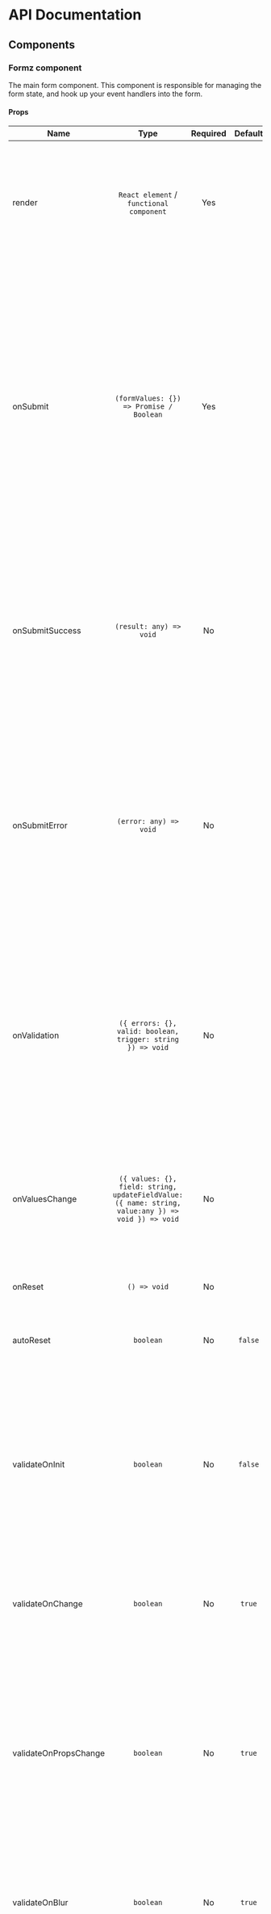 # API Documentation

## Components

### Formz component

The main form component. This component is responsible for managing the form state, and hook up your event handlers into the form.

#### Props

| Name | Type | Required | Default | Description|
|------|:----:|:--------:|:-------:|------------|
|render|`React element` / `functional component`|Yes| |Formz utilizes the render prop pattern to inject all form related props and methods into your form component.Pass in a class component or functional component.
|onSubmit|`(formValues: {}) => Promise / Boolean`|Yes| |Form submission handler. The handler is called only if the form is valid, and will receive a single argument, that is a map object of `<field name, field value>`. If the handler does async work to process the form, it should return a `Promise` that is resolved if the process was successful, or rejected with the error if the processing failed. If the handler does sync work, it should return `true` if successful, or `false` if failed.
|onSubmitSuccess|`(result: any) => void`|No| |A callback to be called when the submission of the form is successful. If your `onSubmit` returned a `Promise`, it will be called with the resolved value. If your `onSubmit` returned `true`, it will be called with the submitted form values.
|onSubmitError|`(error: any) => void`|No| |A callback to be called when the submission of the form failed. If the form is invalid, it will be called when attempting to submit the form, and will get the form errors object as parameter. If your `onSubmit` returned a `Promise`, it will be called with the rejected value. If your `onSubmit` returned `false`, it will be called with `false`.
|onValidation|`({ errors: {}, valid: boolean, trigger: string }) => void`|No| |A callback to be called when the form has finished a validation phase. The callback will get a single object as a parameter, with `errors`, which is the form errors object, `valid` that states if the form is valid or not, and `trigger` which is the name of the field that triggered the validation.
|onValuesChange|`({ values: {}, field: string, updateFieldValue: ({ name: string, value:any }) => void }) => void`|No| |A callback to be called when a field value was changed. This allows you to update other fields based on the change using the `updateFieldValue` function that is provided to the callback.
|onReset|`() => void`|No| |A callback to be called when the form has been reset.
|autoReset|`boolean`|No|`false`|If set to `true`, the form would automatically reset upon a successful submit.
|validateOnInit|`boolean`|No|`false`|If set to `true`, the form would validate after each field initialization. Please note that this may cause an additional renders as it runs for every field that is registered in the form (for example, form with 7 fields will execute validation 7 times on initialization).
|validateOnChange|`boolean`|No|`true`|If set to `true`, the form would validate upon every change in a field. Please note that this may cause an additional render.
|validateOnPropsChange|`boolean`|No|`true`|If set to `true`, the form would validate upon every every prop change in that field. Only the extra props that are not part of the library props are taken into account, and the change detection algorithm is a shallow compare. Please note that this may cause an additional render.
|validateOnBlur|`boolean`|No|`true`|If set to `true`, the form would validate upon every blur of a field. Please note that this may cause an additional render.
|validateOnSubmit|`boolean`|No|`true`|If set to `true`, the form would validate before submitting. Please note that this may cause an additional render. It is a good practice to leave this option set to `true`, as it should prevent unneeded API requests to your form endpoint if client side validation fails.
|formNative|`boolean`|No|`true`|Set to `false` to disable native form element generation. By default, Formz wraps the rendered form component with `form` HTML element to enable native HTML form features.
|formNoValidate|`boolean`|No|`true`|Set to `false` to enable browser built-in HTML5 validations for the form. This may cause UX problems if you implement your own validations.
|formAction|`string`|No| |Set the action of the native form element.
|formMethod|`'get' / 'post' / 'GET' / 'POST'`|No| |Set the method of the native form element.
|formEnctype|`'application/x-www-form-urlencoded' / 'multipart/form-data' / 'text/plain'`|No| |Set the enctype of the native form element.
|formTarget|`'_self' / '_blank' / '_parent' / '_top' / string`|No| |Set the target of the native form element.
|formProps|`object`|No| |Spread all properties of this object onto the `form` element.
|onFieldAdded|`({ name: string }) => void`|No| |A callback to be called when a new field is registered in the form (Field component first rendered).
|onFieldUpdated|`({ name: string }) => void`|No| |A callback to be called when a field is updated in the form (Field component props where updated).
|onFieldRemoved|`({ name: string }) => void`|No| |A callback to be called when a field is removed from the form (Field component unmounted).
|onFieldBlur|`({ name: string, value: any, values: {} }) => void`|No| |A callback to be called when a field was blurred in the form. The callback will be provided with the field name and value, and all current values of the form.
|onFieldActive|`({ name: string, value: any, values: {} }) => void`|No| |A callback to be called when a field was activated in the form. The callback will be provided with the field name and value, and all current values of the form.

<div class="alert alert-info mt-3">
    <i class="fas fa-info-circle"></i> Any other props that are passed to the Formz component will be passed to the render props.
</div>

<div class="alert alert-info mt-3">
    <i class="fas fa-info-circle"></i> Setting <code>formAction</code> and <code>formNative</code> will force the form to use the native submission. The side effects of the native submit are that <code>onSubmit</code> function will not be executed and fields will NOT be validated on submission. 
</div>

### Field component

The `Field` component is injected as a prop into your form component via the render prop of the `Form` component. Each form gets a `Field` component that is bounded to that form.

<div class="alert alert-warning">
<i class="fas fa-exclamation-circle"></i> <strong>Important Note:</strong> The <code>Field</code> component is very sensitive to props changes. Because validators gets the form props, every change to the props will trigger the validators, and if props always change that may cause infinite loop.
For example, the following is a <strong>BIG NO NO</strong>!
</div>

{% raw %}
```jsx
<Field name="fieldName" validators={{ isOK: ({ value }) => !!value }} />
```
{% endraw %}

Regardless of the fact that this is a bad practice in React in general, that means that for every render, the `validators` prop is injected with a new object, that will trigger `componentDidUpdate` and will push a notification that props was changed for that field to the `Formz` instance, causing it to execute the validators and re-render the fields, and there for, that will cause an infinite loop.

#### Props

| Name | Type | Required | Default | Description|
|------|:----:|:--------:|:-------:|------------|
|render|`React element` / `functional component`|Yes| |The `Field` component utilizes the render prop pattern to inject all field / form related props and methods into your field component. Pass in a class component or functional component.
|name|`string`|Yes| |The name of the field. It will be used as the key for the field in the form values map object.
|defaultValue|`object`/`array`/`string`/`number`/`boolean`|No| |The initial value for the field. Can be an object, array, string, number or boolean.
|validators|`object<string, ({ value, allValues, props }) => boolean / Promise>`|No| |A map of validation functions. Each key of the object will be used as the error key on the `errors` object of the field. A sync validation function should return `true` if the validation passed, `false` otherwise. An async validation function should return a `Promise` that will resolve with `true` if validation passed or `false` if validation failed.
|parsers|`array<({ value, allValues, props }) => any>`|No| |Parse function is used to convert the "view" (formatted) value into a value that should be stored in the form. This is useful for example for converting `DD/MM/YYYY` formatted dates to unix timestamps. Each function will get an object of `{ value, allValues, props }`, and should return the parsed value. If an array of parsing functions is provided, each function will be executed in order, and passed the returned value from the previous function.
|formatters|`array<({ value, allValues, props }) => any>`|No| |The opposite of `parsers`. Formatter function is used to convert the actual stored value in the form into a value should be displayed for the user. This is useful for example for converting unix timestamps to `DD/MM/YYYY` formatted date. Each function will get an object of `{ value, allValues, props }`, and should return the formatted value. If an array of formatting functions is provided, each function will be executed in order, and passed the returned value from the previous function.
|validateOnChange|`boolean`|No||If set to `true`, the form would validate upon every change in that field. Please note that this may cause an additional render, and validation runs on all fields. This can be used to force validation / prevent validation if the form prop `validateOnChange` is the opposite. For example, if the form prop `validateOnChange` is `false`, only a field with the prop `validateOnChange` sets to `true` will trigger the validation.
|validateOnPropsChange|`boolean`|No||If set to `true`, the form would validate upon every prop change in that field. Only the extra props that are not part of the library props are taken into account, and the change detection algorithm is a shallow compare. Please note that this may cause an additional render, and validation runs on all fields. This can be used to force validation / prevent validation if the form prop `validateOnPropsChange` is the opposite. For example, if the form prop `validateOnPropsChange` is `false`, only a field with the prop `validateOnPropsChange` sets to `true` will trigger the validation.
|validateOnBlur|`boolean`|No||If set to `true`, the form would validate upon every blur of that field. Please note that this may cause an additional render, and validation runs on all fields. This can be used to force validation / prevent validation if the form prop `validateOnBlur` is the opposite. For example, if the form prop `validateOnBlur` is `false`, only a field with the prop `validateOnBlur` sets to `true` will trigger the validation.
|validateOnInit|`boolean`|No||If set to `true`, the form would validate after field initialization. Please note that this may cause an additional render, runs for every field that is registered in the form (for example, form with 7 fields will execute validation 7 times on initialization), and validation runs on all fields. This can be used to force validation / prevent validation if the form prop `validateOnInit` is the opposite. For example, if the form prop `validateOnInit` is `false`, only a field with the prop `validateOnInit` sets to `true` will trigger the validation.
|reValidateOnFormChanges|`boolean`/`string`/`array<string>`|No||If set to `true`, this field validation will be executed for every change in any field. If set to a `string`, this field validation will be executed only if a field with the name of this prop is changed. If set to `array<string>`, you can set more than 1 field that will trigger the validation.
|reInitialize|`boolean`|No|`false`|If set to `true`, a change in the `defaultValue` prop will change the `value` of the field to the new default value.
|keepDirty|`boolean`|No|`false`|If set to `true`, a change in the `defaultValue` prop will change the `value` of the field to the new default value, **ONLY IF** the field is not `dirty`.
|synthetic|`boolean / string`|No| |Set to `true` to handle synthetic events `value` field automatically in `onChange`, or set to custom string value to extract that field from the synthetic event `target` object.
|onValueChange|`({ value: any, allValues: {}, submit: () => void, reset: () => void, updateFieldValue: ({ name: string, value:any }) => void }) => void`|No| |A callback to be called when a the field value was changed. This allows you to update other fields based on the change using the `updateFieldValue` function that is provided to the callback, submit the form using `submit` or reset it using `reset`.

<div class="alert alert-info mt-3">
    <i class="fas fa-info-circle"></i> Any other props that are passed to the Field component will be passed to the render props.
</div>

## Render props

Formz uses the **render prop** pattern of React to pass down relevant props into the rendered components.

### Formz render props

The `Formz` component `render` prop will render the entire form. It will inject the following props into the rendered component:

| Name | Type | Description|
|------|:----:|------------|
|Field|`React element`|A React component `Field` that is used to define fields for the form and is tightly coupled to the providing `Formz` instance.
|reset|`function`|A function that will reset the form when called.
|submit|`function`|A function that will trigger the form submission when called.
|errors|`object<string, object<string, boolean/string>>`|A map object of the current form field errors. Each object key is a name of a field, and each value is a map from the error name to `true` or the error string if the error is relevant to the field.
|valid|`boolean`|Is the form valid (no errors are present for all fields).
|invalid|`boolean`|The opposite of `valid`. Is `true` if there is at least one field with one error.
|pristine|`boolean`|Is the form pristine (no values were changed). Is `true` if all fields in the form are in `pristine` state.
|dirty|`boolean`|The opposite of `pristine`. Is `true` if there is at least one field that is in `dirty` state.
|touched|`boolean`|Was the form touched by the user. Is `true` if at least one field was touched by the user.
|untouched|`boolean`|The opposite of `touched`. Is `true` if none of the fields were touched by the user.
|pending|`boolean`|Does the form has pending validation (async). Is `true` if at least one of the fields has an async validation that is still processing.
|submitting|`boolean`|Is `true` when the form is submitting.
|submitted|`boolean`|Is `true` when the form was already submitted, and the submission completed (successfully or not).
|submitSuccess|`boolean`|If `true` when the form was successfully submitted.
|values|`object<string, any>`|A map of the form values|

<div class="alert alert-info mt-3">
    <i class="fas fa-info-circle"></i> Props passed to the Formz component that are not a part of the Formz component props will be passed as well, as long as they don't conflict with the names of the render props.
</div>

### Field render props

The `Field` component `render` prop will render a single field. It will inject the following props into the rendered component:

| Name | Type | Description|
|------|:----:|------------|
|value|`any`|The formatted value of the field for display to the user.
|rawValue|`any`|The actual value of the field.
|errors|`object<string, boolean/string>`|A map object with all the active errors of the field.
|valid|`boolean`|Is `true` if the field is valid (no errors).
|invalid|`boolean`|The opposite of `valid`. Is `true` if the field has at least one active error.
|touched|`boolean`|Is `true` if the field was touched by the user.
|untouched|`boolean`|The opposite of `touched`. Is `true` if the field was never touched by the user.
|pristine|`boolean`|Is `true` if the field was never changed.
|dirty|`boolean`|The opposite of `pristine`. Is `true` if the field was changed.
|active|`boolean`|Is `true` if the field is the currently active field in the form (in focused).
|pending|`boolean`|Is `true` if the field has at least one async validation pending.
|submitting|`boolean`|Is `true` when the form is submitting.
|submitted|`boolean`|Is `true` when the form was already submitted, and the submission completed (successfully or not).
|submitSuccess|`boolean`|If `true` when the form was successfully submitted.
|formValues|`object<string, any>`|A map object from field names to raw values.
|onChange|`(newValue) => void`|Call this function to change the value of the field. The function should be called with a single argument - the new field raw value.
|onBlur|`() => void`|Call this function when the field is blurred. 
|onFocus|`() => void`|Call this function when the field is focused. 
|reset|`() => void`|Call this function the reset the field. 
|updateFieldValue|`({ name, value }) => void`|Call this function to update a field value. The function argument is an object of `{ name, value }` where `name` is the name of the field to update, and `value` is the new value. Calling `onChange` actually calls this function with the current field `name`.
|resetForm|`function`|A function that will reset the form when called.
|submit|`function`|A function that will trigger the form submission when called.
|formErrors|`object<string, object<string, boolean/string>>`|A map object with all the active errors of the form.
|formValid|`boolean`|Is `true` if the form is valid (no errors).
|formInvalid|`boolean`|The opposite of `formValid`. Is `true` if the form has at least one active error.
|formTouched|`boolean`|Is `true` if the form was touched by the user.
|formUntouched|`boolean`|The opposite of `formTouched`. Is `true` if the form was never touched by the user.
|formPristine|`boolean`|Is `true` if the form was never changed.
|formDirty|`boolean`|The opposite of `formPristine`. Is `true` if the form was changed.
|formPending|`boolean`|Is `true` if the form has at least one async validation pending.

<div class="alert alert-info mt-3">
    <i class="fas fa-info-circle"></i> Props passed to the Field component that are not a part of the Field component props will be passed as well, as long as they don't conflict with the names of the render props.
</div>
